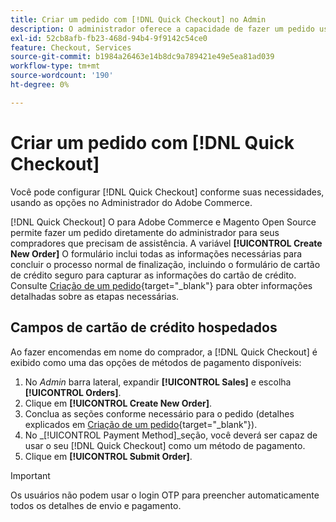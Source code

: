 ```yaml
---
title: Criar um pedido com [!DNL Quick Checkout] no Admin
description: O administrador oferece a capacidade de fazer um pedido usando o [!DNL Quick Checkout] diretamente do Administrador por um comerciante para seus clientes que precisam de assistência.
exl-id: 52cb8afb-fb23-468d-94b4-9f9142c54ce0
feature: Checkout, Services
source-git-commit: b1984a26463e14b8dc9a789421e49e5ea81ad039
workflow-type: tm+mt
source-wordcount: '190'
ht-degree: 0%

---
```


# Criar um pedido com [!DNL Quick Checkout]

Você pode configurar [!DNL Quick Checkout] conforme suas necessidades, usando as opções no Administrador do Adobe Commerce.

[!DNL Quick Checkout] O para Adobe Commerce e Magento Open Source permite fazer um pedido diretamente do administrador para seus compradores que precisam de assistência. A variável **[!UICONTROL Create New Order]** O formulário inclui todas as informações necessárias para concluir o processo normal de finalização, incluindo o formulário de cartão de crédito seguro para capturar as informações do cartão de crédito. Consulte [Criação de um pedido](https://docs.magento.com/user-guide/customers/customer-account-create-order.html){target="_blank"} para obter informações detalhadas sobre as etapas necessárias.

## Campos de cartão de crédito hospedados

Ao fazer encomendas em nome do comprador, a [!DNL Quick Checkout] é exibido como uma das opções de métodos de pagamento disponíveis:

1. No _Admin_ barra lateral, expandir **[!UICONTROL Sales]** e escolha **[!UICONTROL Orders]**.
1. Clique em **[!UICONTROL Create New Order]**.
1. Conclua as seções conforme necessário para o pedido (detalhes explicados em [Criação de um pedido](https://docs.magento.com/user-guide/customers/customer-account-create-order.html){target="_blank"}).
1. No _[!UICONTROL Payment Method]_seção, você deverá ser capaz de usar o seu [!DNL Quick Checkout] como um método de pagamento.
1. Clique em **[!UICONTROL Submit Order]**.

>[!IMPORTANT]
>
> Os usuários não podem usar o login OTP para preencher automaticamente todos os detalhes de envio e pagamento.
